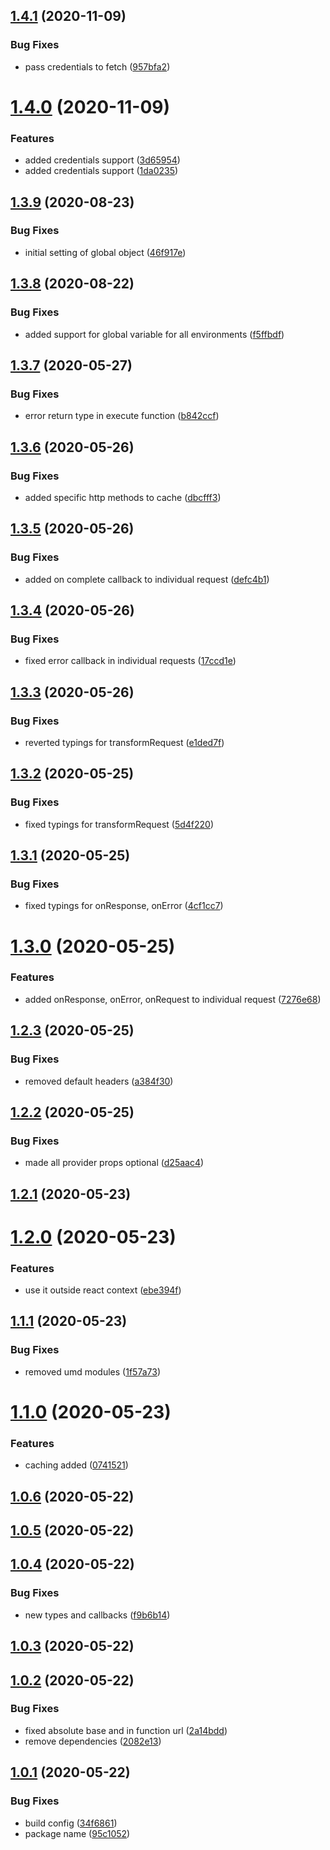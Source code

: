 ## [1.4.1](https://github.com/harryy2510/rehttp/compare/v1.4.0...v1.4.1) (2020-11-09)


### Bug Fixes

* pass credentials to fetch ([957bfa2](https://github.com/harryy2510/rehttp/commit/957bfa23521f6b85d1113a3fc904e615f23c3dea))

# [1.4.0](https://github.com/harryy2510/rehttp/compare/v1.3.9...v1.4.0) (2020-11-09)


### Features

* added credentials support ([3d65954](https://github.com/harryy2510/rehttp/commit/3d65954189b082b6205e8dac0883452ffaebf4ac))
* added credentials support ([1da0235](https://github.com/harryy2510/rehttp/commit/1da023512af22256ca8a6255f375df610fda275f))

## [1.3.9](https://github.com/harryy2510/rehttp/compare/v1.3.8...v1.3.9) (2020-08-23)


### Bug Fixes

* initial setting of global object ([46f917e](https://github.com/harryy2510/rehttp/commit/46f917e4d0be9edb3fa2647a4bcdda142dea88ef))

## [1.3.8](https://github.com/harryy2510/rehttp/compare/v1.3.7...v1.3.8) (2020-08-22)


### Bug Fixes

* added support for global variable for all environments ([f5ffbdf](https://github.com/harryy2510/rehttp/commit/f5ffbdf2b6f62243c727fb7fc2dab46d63099597))

## [1.3.7](https://github.com/harryy2510/rehttp/compare/v1.3.6...v1.3.7) (2020-05-27)


### Bug Fixes

* error return type in execute function ([b842ccf](https://github.com/harryy2510/rehttp/commit/b842ccf840aabb7e7af2301e417e01e3076efd3f))

## [1.3.6](https://github.com/harryy2510/rehttp/compare/v1.3.5...v1.3.6) (2020-05-26)


### Bug Fixes

* added specific http methods to cache ([dbcfff3](https://github.com/harryy2510/rehttp/commit/dbcfff3779f5f1098e4dce839eecce295315ee51))

## [1.3.5](https://github.com/harryy2510/rehttp/compare/v1.3.4...v1.3.5) (2020-05-26)


### Bug Fixes

* added on complete callback to individual request ([defc4b1](https://github.com/harryy2510/rehttp/commit/defc4b15b90b7c7fb52a21aed2bc5ca97f2e34d5))

## [1.3.4](https://github.com/harryy2510/rehttp/compare/v1.3.3...v1.3.4) (2020-05-26)


### Bug Fixes

* fixed error callback in individual requests ([17ccd1e](https://github.com/harryy2510/rehttp/commit/17ccd1e3c32cb7d4a86c26b0cb9db62c8ed0b6ad))

## [1.3.3](https://github.com/harryy2510/rehttp/compare/v1.3.2...v1.3.3) (2020-05-26)


### Bug Fixes

* reverted typings for transformRequest ([e1ded7f](https://github.com/harryy2510/rehttp/commit/e1ded7f36a86593f51d7fef78c1bf9e61792b973))

## [1.3.2](https://github.com/harryy2510/rehttp/compare/v1.3.1...v1.3.2) (2020-05-25)


### Bug Fixes

* fixed typings for transformRequest ([5d4f220](https://github.com/harryy2510/rehttp/commit/5d4f2205387788db6ac3d78d16cac9d5f14be4cd))

## [1.3.1](https://github.com/harryy2510/rehttp/compare/v1.3.0...v1.3.1) (2020-05-25)


### Bug Fixes

* fixed typings for onResponse, onError ([4cf1cc7](https://github.com/harryy2510/rehttp/commit/4cf1cc70062514da192a49da7cac3cfe974c4977))

# [1.3.0](https://github.com/harryy2510/rehttp/compare/v1.2.3...v1.3.0) (2020-05-25)


### Features

* added onResponse, onError, onRequest to individual request ([7276e68](https://github.com/harryy2510/rehttp/commit/7276e6870bb16fd8403265725c6522d881cd8ed3))

## [1.2.3](https://github.com/harryy2510/rehttp/compare/v1.2.2...v1.2.3) (2020-05-25)


### Bug Fixes

* removed default headers ([a384f30](https://github.com/harryy2510/rehttp/commit/a384f30359f772a51e13543ea45c808bd2d89866))

## [1.2.2](https://github.com/harryy2510/rehttp/compare/v1.2.1...v1.2.2) (2020-05-25)


### Bug Fixes

* made all provider props optional ([d25aac4](https://github.com/harryy2510/rehttp/commit/d25aac41e069ee3c55df99a263239ce174631c33))

## [1.2.1](https://github.com/harryy2510/rehttp/compare/v1.2.0...v1.2.1) (2020-05-23)

# [1.2.0](https://github.com/harryy2510/rehttp/compare/v1.1.1...v1.2.0) (2020-05-23)


### Features

* use it outside react context ([ebe394f](https://github.com/harryy2510/rehttp/commit/ebe394ffecbe38a2ffccff717729c81e8c3372e9))

## [1.1.1](https://github.com/harryy2510/rehttp/compare/v1.1.0...v1.1.1) (2020-05-23)


### Bug Fixes

* removed umd modules ([1f57a73](https://github.com/harryy2510/rehttp/commit/1f57a735e75b4af3a2618ab082a1718e3968a44f))

# [1.1.0](https://github.com/harryy2510/rehttp/compare/v1.0.6...v1.1.0) (2020-05-23)


### Features

* caching added ([0741521](https://github.com/harryy2510/rehttp/commit/07415210fcf1a7bac2e13ff9522bee064c63c6fa))

## [1.0.6](https://github.com/harryy2510/rehttp/compare/v1.0.5...v1.0.6) (2020-05-22)



## [1.0.5](https://github.com/harryy2510/rehttp/compare/v1.0.5...v1.0.6) (2020-05-22)



## [1.0.4](https://github.com/harryy2510/rehttp/compare/v1.0.5...v1.0.6) (2020-05-22)


### Bug Fixes

* new types and callbacks ([f9b6b14](https://github.com/harryy2510/rehttp/commit/f9b6b14b6f69d461a1f2c2436cda720cd3f6281d))



## [1.0.3](https://github.com/harryy2510/rehttp/compare/v1.0.5...v1.0.6) (2020-05-22)



## [1.0.2](https://github.com/harryy2510/rehttp/compare/v1.0.5...v1.0.6) (2020-05-22)


### Bug Fixes

* fixed absolute base and in function url ([2a14bdd](https://github.com/harryy2510/rehttp/commit/2a14bddbf38c9a735e9ce91700f528017f5b17db))
* remove dependencies ([2082e13](https://github.com/harryy2510/rehttp/commit/2082e136402cbc143cb7562c70b94f9ce6cc5832))



## [1.0.1](https://github.com/harryy2510/rehttp/compare/v1.0.5...v1.0.6) (2020-05-22)


### Bug Fixes

* build config ([34f6861](https://github.com/harryy2510/rehttp/commit/34f6861807a7132fcbf047f70f428a93e3d1655e))
* package name ([95c1052](https://github.com/harryy2510/rehttp/commit/95c10524515282b7a87c5a19a73c1375cd80d4d2))

